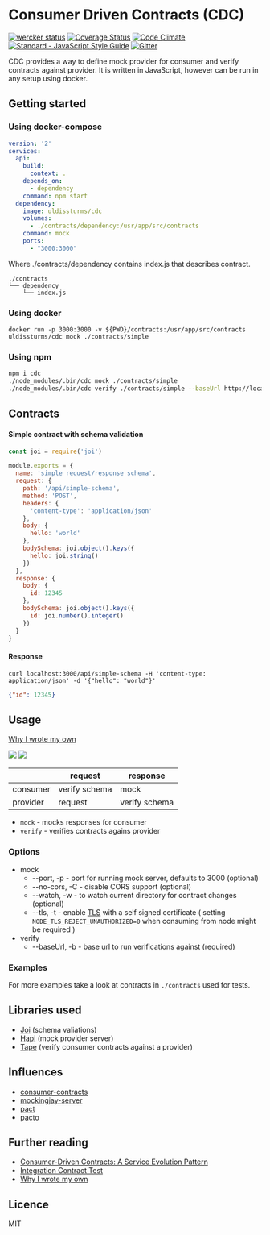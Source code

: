 # Consumer Driven Contracts (CDC)
[![wercker status](https://app.wercker.com/status/edf041d1561206d9d42fd539ad9f0e79/s/master "wercker status")](https://app.wercker.com/project/byKey/edf041d1561206d9d42fd539ad9f0e79)
[![Coverage Status](https://coveralls.io/repos/github/uldissturms/cdc/badge.svg)](https://coveralls.io/github/uldissturms/cdc)
[![Code Climate](https://codeclimate.com/github/uldissturms/cdc/badges/gpa.svg)](https://codeclimate.com/github/uldissturms/cdc)
[![Standard - JavaScript Style Guide](https://img.shields.io/badge/code%20style-standard-brightgreen.svg)](http://standardjs.com/)
[![Gitter](https://badges.gitter.im/join_chat.svg)](https://gitter.im/consumer-driven-contracts)

CDC provides a way to define mock provider for consumer and verify contracts against provider.
It is written in JavaScript, however can be run in any setup using docker.

## Getting started

### Using docker-compose
```yaml
version: '2'
services:
  api:
    build:
      context: .
    depends_on:
      - dependency
    command: npm start
  dependency:
    image: uldissturms/cdc
    volumes:
      - ./contracts/dependency:/usr/app/src/contracts
    command: mock
    ports:
      - "3000:3000"
```

Where ./contracts/dependency contains index.js that describes contract.
```
./contracts
└── dependency
    └── index.js
```

### Using docker
```
docker run -p 3000:3000 -v ${PWD}/contracts:/usr/app/src/contracts uldissturms/cdc mock ./contracts/simple
```

### Using npm
```bash
npm i cdc
./node_modules/.bin/cdc mock ./contracts/simple
./node_modules/.bin/cdc verify ./contracts/simple --baseUrl http://localhost:3000
```

## Contracts

#### Simple contract with schema validation
```javascript
const joi = require('joi')

module.exports = {
  name: 'simple request/response schema',
  request: {
    path: '/api/simple-schema',
    method: 'POST',
    headers: {
      'content-type': 'application/json'
    },
    body: {
      hello: 'world'
    },
    bodySchema: joi.object().keys({
      hello: joi.string()
    })
  },
  response: {
    body: {
      id: 12345
    },
    bodySchema: joi.object().keys({
      id: joi.number().integer()
    })
  }
}
```
#### Response
```
curl localhost:3000/api/simple-schema -H 'content-type: application/json' -d '{"hello": "world"}'
```
``` json
{"id": 12345}
```

## Usage

[Why I wrote my own](http://uldissturms.github.io/2016/12/28/why-i-wrote-my-own-consumer-driven-contracts-library/)

![](/docs/consumer.png)
![](/docs/provider.png)

|          | request       | response      |
| ---------|---------------| --------------|
| consumer | verify schema | mock          |
| provider | request       | verify schema |

- `mock` - mocks responses for consumer
- `verify` - verifies contracts agains provider

### Options
- mock
  - --port, -p - port for running mock server, defaults to 3000 (optional)
  - --no-cors, -C - disable CORS support (optional)
  - --watch, -w - to watch current directory for contract changes (optional)
  - --tls, -t - enable [TLS](https://en.wikipedia.org/wiki/Transport_Layer_Security)  with a self signed certificate ( setting `NODE_TLS_REJECT_UNAUTHORIZED=0` when consuming from node might be required )
- verify
  - --baseUrl, -b - base url to run verifications against (required)

### Examples

For more examples take a look at contracts in `./contracts` used for tests.

## Libraries used
- [Joi](https://npmjs.com/joi) (schema valiations)
- [Hapi](https://npmjs.com/hapi) (mock provider server)
- [Tape](https://npmjs.com/tape) (verify consumer contracts against a provider)

## Influences
- [consumer-contracts](https://www.npmjs.com/consumer-contracts)
- [mockingjay-server](https://github.com/quii/mockingjay-server)
- [pact](https://github.com/realestate-com-au/pact)
- [pacto](https://github.com/thoughtworks/pacto)

## Further reading
- [Consumer-Driven Contracts: A Service Evolution Pattern](http://martinfowler.com/articles/consumerDrivenContracts.html)
- [Integration Contract Test](http://martinfowler.com/bliki/IntegrationContractTest.html)
- [Why I wrote my own](http://uldissturms.github.io/2016/12/28/why-i-wrote-my-own-consumer-driven-contracts-library/)

## Licence

MIT
